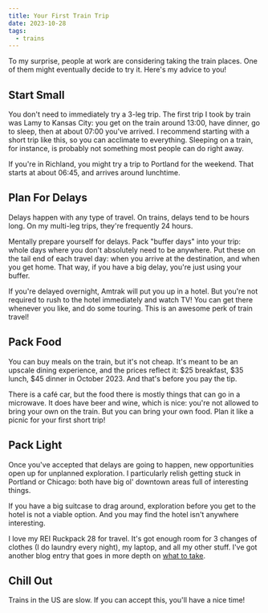```yaml
---
title: Your First Train Trip
date: 2023-10-28
tags:
  - trains
---
```


To my surprise,
people at work are considering taking the train places.
One of them might eventually decide to try it.
Here's my advice to you!


Start Small
-----------

You don't need to immediately try a 3-leg trip.
The first trip I took by train was Lamy to Kansas City:
you get on the train around 13:00, have dinner,
go to sleep,
then at about 07:00 you've arrived.
I recommend starting with a short trip like this,
so you can acclimate to everything.
Sleeping on a train, for instance,
is probably not something most people can do right away.

If you're in Richland, you might try a trip to Portland for the weekend.
That starts at about 06:45,
and arrives around lunchtime.


Plan For Delays
-------------

Delays happen with any type of travel.
On trains, delays tend to be hours long.
On my multi-leg trips, they're frequently 24 hours.

Mentally prepare yourself for delays.
Pack "buffer days" into your trip:
whole days where you don't absolutely need to be anywhere.
Put these on the tail end of each travel day:
when you arrive at the destination,
and when you get home.
That way, if you have a big delay,
you're just using your buffer.

If you're delayed overnight,
Amtrak will put you up in a hotel.
But you're not required to rush to the hotel immediately and watch TV!
You can get there whenever you like,
and do some touring.
This is an awesome perk of train travel!


Pack Food
--------

You can buy meals on the train,
but it's not cheap.
It's meant to be an upscale dining experience,
and the prices reflect it:
$25 breakfast, $35 lunch, $45 dinner in October 2023.
And that's before you pay the tip.

There is a café car,
but the food there is mostly things that can go in a microwave.
It does have beer and wine, which is nice:
you're not allowed to bring your own on the train.
But you can bring your own food.
Plan it like a picnic for your first short trip!


Pack Light
---------

Once you've accepted that delays are going to happen,
new opportunities open up for unplanned exploration.
I particularly relish getting stuck in Portland or Chicago:
both have big ol' downtown areas full of interesting things.

If you have a big suitcase to drag around,
exploration before you get to the hotel is not a viable option.
And you may find the hotel isn't anywhere interesting.

I love my REI Ruckpack 28 for travel.
It's got enough room for 3 changes of clothes (I do laundry every night),
my laptop, and all my other stuff.
I've got another blog entry that goes in more depth on
[what to take](/blog/2023/09-25-business-travel-on-amtrak/).


Chill Out
-------

Trains in the US are slow.
If you can accept this,
you'll have a nice time!
